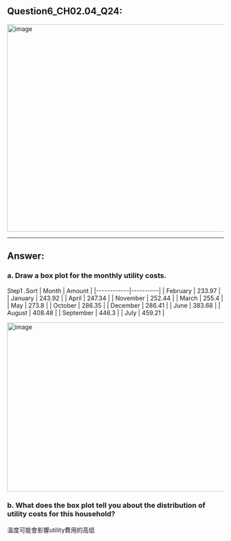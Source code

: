 ## Question6_CH02.04_Q24:
<img width="549" height="482" alt="image" src="https://github.com/user-attachments/assets/1460c76c-e8b2-4807-9b62-42a79adc7a62" />




---
## Answer:
### a. Draw a box plot for the monthly utility costs.

Step1 .Sort
| Month      | Amount   |
|------------|----------|
| February   | 233.97   |
| January    | 243.92   |
| April      | 247.34   |
| November   | 252.44   |
| March      | 255.4    |
| May        | 273.8    |
| October    | 286.35   |
| December   | 286.41   |
| June       | 383.68   |
| August     | 408.48   |
| September  | 446.3    |
| July       | 459.21   |

<img width="838" height="393" alt="image" src="https://github.com/user-attachments/assets/8fac8766-6b4b-411a-93df-3bd2abed5635" />




### b. What does the box plot tell you about the distribution of utility costs for this household?
溫度可能會影響utility費用的高低
